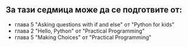 ## За тази седмица може да се подготвите от:
 - глава 5 "Asking questions with if and else" от "Python for kids"
 - глава 2 "Hello, Python" от "Practical Programming"
 - глава 5 "Making Choices" от "Practical Programming"
